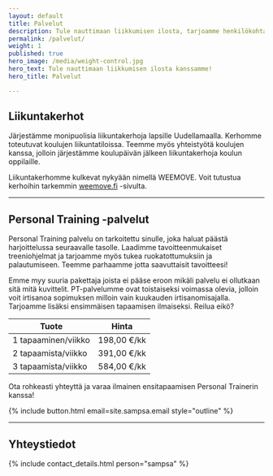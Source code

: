 ```yaml
---
layout: default
title: Palvelut
description: Tule nauttimaan liikkumisen ilosta, tarjoamme henkilökohtaista valmennusta ja ryhmäliikuntatunteja.
permalink: /palvelut/
weight: 1
published: true
hero_image: /media/weight-control.jpg
hero_text: Tule nauttimaan liikkumisen ilosta kanssamme!
hero_title: Palvelut

---
```




## Liikuntakerhot

Järjestämme monipuolisia liikuntakerhoja lapsille Uudellamaalla. Kerhomme toteutuvat koulujen liikuntatiloissa. Teemme myös yhteistyötä koulujen kanssa, jolloin järjestämme koulupäivän jälkeen liikuntakerhoja koulun oppilaille. 

Liikuntakerhomme kulkevat nykyään nimellä WEEMOVE. Voit tutustua kerhoihin tarkemmin [weemove.fi](https://weemove.fi/) -sivulta.

---

## Personal Training -palvelut

Personal Training palvelu on tarkoitettu sinulle, joka haluat päästä harjoittelussa seuraavalle tasolle. Laadimme tavoitteenmukaiset treeniohjelmat ja tarjoamme myös tukea ruokatottumuksiin ja palautumiseen. Teemme parhaamme jotta saavuttaisit tavoitteesi!

Emme myy suuria pakettaja joista ei pääse eroon mikäli palvelu ei ollutkaan sitä mitä kuvittelit. PT-palvelumme ovat toistaiseksi voimassa olevia, jolloin voit irtisanoa sopimuksen milloin vain kuukauden irtisanomisajalla. Tarjoamme lisäksi ensimmäisen tapaamisen ilmaiseksi. Reilua eikö?

| Tuote                     | Hinta               |
| ------------------------- | ------------------- |
| 1 tapaaminen/viikko       | 198,00 €/kk         |
| 2 tapaamista/viikko       | 391,00 €/kk         |
| 3 tapaamista/viikko       | 584,00 €/kk         |


Ota rohkeasti yhteyttä ja varaa ilmainen ensitapaamisen Personal Trainerin kanssa!

{% include button.html email=site.sampsa.email style="outline" %}

---

## Yhteystiedot

{% include contact_details.html person="sampsa" %}
